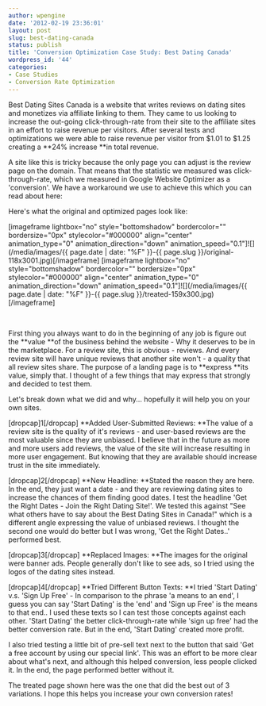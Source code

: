 ```yaml
---
author: wpengine
date: '2012-02-19 23:36:01'
layout: post
slug: best-dating-canada
status: publish
title: 'Conversion Optimization Case Study: Best Dating Canada'
wordpress_id: '44'
categories:
- Case Studies
- Conversion Rate Optimization
---
```


Best Dating Sites Canada is a website that writes reviews on dating sites and monetizes via affiliate linking to them. They came to us looking to increase the out-going click-through-rate from their site to the affiliate sites in an effort to raise revenue per visitors. After several tests and optimizations we were able to raise revenue per visitor from $1.01 to $1.25 creating a **24% increase **in total revenue. 

A site like this is tricky because the only page you can adjust is the review page on the domain. That means that the statistic we measured was click-through-rate, which we measured in Google Website Optimizer as a 'conversion'. We have a workaround we use to achieve this which you can read about here:

Here's what the original and optimized pages look like:

[imageframe lightbox="no" style="bottomshadow" bordercolor="" bordersize="0px" stylecolor="#000000" align="center" animation_type="0" animation_direction="down" animation_speed="0.1"]![](/media/images/{{ page.date | date: "%F" }}-{{ page.slug }}/original-118x3001.jpg)[/imageframe] [imageframe lightbox="no" style="bottomshadow" bordercolor="" bordersize="0px" stylecolor="#000000" align="center" animation_type="0" animation_direction="down" animation_speed="0.1"]![](/media/images/{{ page.date | date: "%F" }}-{{ page.slug }}/treated-159x300.jpg)[/imageframe]

 

First thing you always want to do in the beginning of any job is figure out the **value **of the business behind the website - Why it deserves to be in the marketplace. For a review site, this is obvious - reviews. And every review site will have unique reviews that another site won't - a quality that all review sites share. The purpose of a landing page is to **express **its value, simply that. I thought of a few things that may express that strongly and decided to test them.

Let's break down what we did and why... hopefully it will help you on your own sites.

[dropcap]1[/dropcap] **Added User-Submitted Reviews: **The value of a review site is the quality of it's reviews - and user-based reviews are the most valuable since they are unbiased. I believe that in the future as more and more users add reviews, the value of the site will increase resulting in more user engagement. But knowing that they are available should increase trust in the site immediately.

[dropcap]2[/dropcap] **New Headline: **Stated the reason they are here. In the end, they just want a date - and they are reviewing dating sites to increase the chances of them finding good dates. I test the headline 'Get the Right Dates - Join the Right Dating Site!'. We tested this against "See what others have to say about the Best Dating Sites in Canada!" which is a different angle expressing the value of unbiased reviews. I thought the second one would do better but I was wrong, 'Get the Right Dates..' performed best.

[dropcap]3[/dropcap] **Replaced Images: **The images for the original were banner ads. People generally don't like to see ads, so I tried using the logos of the dating sites instead.

[dropcap]4[/dropcap] **Tried Different Button Texts: **I tried 'Start Dating' v.s. 'Sign Up Free' - In comparison to the phrase 'a means to an end', I guess you can say 'Start Dating' is the 'end' and 'Sign up Free' is the means to that end.. I used these texts so I can test those concepts against each other. 'Start Dating' the better click-through-rate while 'sign up free' had the better conversion rate. But in the end, 'Start Dating' created more profit.

I also tried testing a little bit of pre-sell text next to the button that said 'Get a free account by using our special link'. This was an effort to be more clear about what's next, and although this helped conversion, less people clicked it. In the end, the page performed better without it.

The treated page shown here was the one that did the best out of 3 variations. I hope this helps you increase your own conversion rates!
